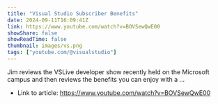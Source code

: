 ```yaml
---
title: "Visual Studio Subscriber Benefits"
date: 2024-09-11T16:09:41Z
link: https://www.youtube.com/watch?v=BOVSewQwE00
showShare: false
showReadTime: false
thumbnail: images/vs.png
tags: ["youtube.com/@visualstudio"]
---
```

Jim reviews the VSLive developer show recently held on the Microsoft campus and then reviews the benefits you can enjoy with a ...

- Link to article: https://www.youtube.com/watch?v=BOVSewQwE00